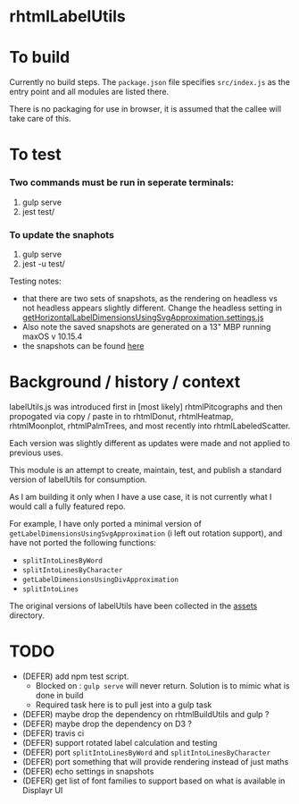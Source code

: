 # rhtmlLabelUtils

# To build

Currently no build steps. The `package.json` file specifies `src/index.js` as the entry point and all modules are listed there.

There is no packaging for use in browser, it is assumed that the callee will take care of this.

# To test

### Two commands must be run in seperate terminals:

1. gulp serve
1. jest test/

### To update the snaphots

1. gulp serve
1. jest -u test/

Testing notes:

* that there are two sets of snapshots, as the rendering on headless vs not headless appears slightly different. Change the headless setting in [getHorizontalLabelDimensionsUsingSvgApproximation.settings.js](./test/getHorizontalLabelDimensionsUsingSvgApproximation.settings.js) 
* Also note the saved snapshots are generated on a 13" MBP running maxOS v 10.15.4
* the snapshots can be found [here](./test/snapshots)

# Background / history / context

labelUtils.js was introduced first in \[most likely\] rhtmlPitcographs and then propogated via copy / paste in to rhtmlDonut, rhtmlHeatmap, rhtmlMoonplot, rhtmlPalmTrees, and most recently into rhtmlLabeledScatter.

Each version was slightly different as updates were made and not applied to previous uses.

This module is an attempt to create, maintain, test, and publish a standard version of labelUtils for consumption.

As I am building it only when I have a use case, it is not currently what I would call a fully featured repo.

For example, I have only ported a minimal version of `getLabelDimensionsUsingSvgApproximation` (i left out rotation support), and have not ported the following functions:

* `splitIntoLinesByWord`
* `splitIntoLinesByCharacter`
* `getLabelDimensionsUsingDivApproximation`
* `splitIntoLines`

The original versions of labelUtils have been collected in the [assets](./assets) directory.

# TODO
* (DEFER) add npm test script. 
  * Blocked on : `gulp serve` will never return. Solution is to mimic what is done in build
  * Required task here is to pull jest into a gulp task
* (DEFER) maybe drop the dependency on rhtmlBuildUtils and gulp ?
* (DEFER) maybe drop the dependency on D3 ?  
* (DEFER) travis ci
* (DEFER) support rotated label calculation and testing
* (DEFER) port `splitIntoLinesByWord` and `splitIntoLinesByCharacter`
* (DEFER) port something that will provide rendering instead of just maths
* (DEFER) echo settings in snapshots
* (DEFER) get list of font families to support based on what is available in Displayr UI
